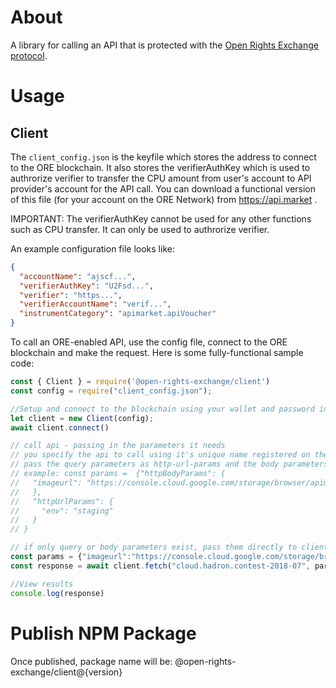 # About

A library for calling an API that is protected with the [Open Rights Exchange protocol](https://github.com/Open-Rights-Exchange). 

# Usage

## Client

The `client_config.json` is the keyfile which stores the address to connect to the ORE blockchain. It also stores the verifierAuthKey which is used to authrorize verifier to transfer the CPU amount from user's account to API provider's account for the API call. 
You can download a functional version of this file (for your account on the ORE Network) from https://api.market .

IMPORTANT: The verifierAuthKey cannot be used for any other functions such as CPU transfer. It can only be used to authrorize verifier. 

An example configuration file looks like:
```json
{
  "accountName": "ajscf...",
  "verifierAuthKey": "U2Fsd...",
  "verifier": "https...",
  "verifierAccountName": "verif...",
  "instrumentCategory": "apimarket.apiVoucher"
}
```

To call an ORE-enabled API, use the config file, connect to the ORE blockchain and make the request. Here is some fully-functional sample code:

```javascript
const { Client } = require('@open-rights-exchange/client')
const config = require("client_config.json");

//Setup and connect to the blockchain using your wallet and password in the config
let client = new Client(config);
await client.connect()

// call api - passing in the parameters it needs
// you specify the api to call using it's unique name registered on the ORE blockchain
// pass the query parameters as http-url-params and the body parameters as http-body-params if both query and body parameters // exist. Otherwise just pass the parameters to the client.fetch directly.
// example: const params =  {"httpBodyParams": {
//   "imageurl": "https://console.cloud.google.com/storage/browser/apimarket-contest-2018-07-1-coffee/10465_full_jpg.jpg"
//   },
//   "httpUrlParams": {
//     "env": "staging"
//   }
// }

// if only query or body parameters exist, pass them directly to client.fetch
const params = {"imageurl":"https://console.cloud.google.com/storage/browser/apimarket-contest-2018-07-1-coffee/10465_full_jpg.jpg"}
const response = await client.fetch("cloud.hadron.contest-2018-07", params)

//View results
console.log(response)

```

# Publish NPM Package

Once published, package name will be:  @open-rights-exchange/client@{version}
